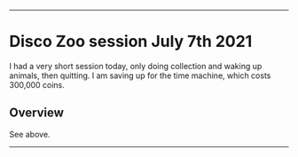 
***

# Disco Zoo session July 7th 2021

I had a very short session today, only doing collection and waking up animals, then quitting. I am saving up for the time machine, which costs 300,000 coins.

## Overview

See above.

***
